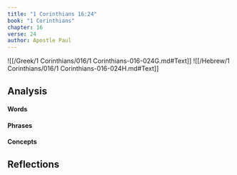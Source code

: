 ```yaml
---
title: "1 Corinthians 16:24"
book: "1 Corinthians"
chapter: 16
verse: 24
author: Apostle Paul
---
```

![[/Greek/1 Corinthians/016/1 Corinthians-016-024G.md#Text]]
![[/Hebrew/1 Corinthians/016/1 Corinthians-016-024H.md#Text]]

## Analysis

#### Words

#### Phrases

#### Concepts

## Reflections
